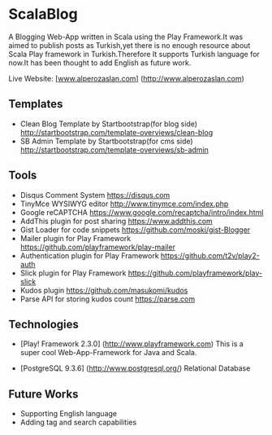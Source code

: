 # ScalaBlog

A Blogging Web-App written in Scala using the Play Framework.It was aimed to publish posts as Turkish,yet there is no enough resource about Scala Play framework in Turkish.Therefore It supports Turkish language for now.It has been thought to add English as future work. 

Live Website: [www.alperozaslan.com] (http://www.alperozaslan.com)

## Templates
- Clean Blog Template by Startbootstrap(for blog side) http://startbootstrap.com/template-overviews/clean-blog
- SB Admin Template by Startbootstrap(for cms side) http://startbootstrap.com/template-overviews/sb-admin

## Tools 
- Disqus Comment System https://disqus.com
- TinyMce WYSIWYG editor http://www.tinymce.com/index.php
- Google reCAPTCHA https://www.google.com/recaptcha/intro/index.html
- AddThis plugin for post sharing https://www.addthis.com
- Gist Loader for code snippets https://github.com/moski/gist-Blogger
- Mailer plugin for Play Framework https://github.com/playframework/play-mailer
- Authentication plugin for Play Framework https://github.com/t2v/play2-auth
- Slick plugin for Play Framework https://github.com/playframework/play-slick
- Kudos plugin https://github.com/masukomi/kudos
- Parse API for storing kudos count https://parse.com

## Technologies

- [Play! Framework 2.3.0] (http://www.playframework.com)
  This is a super cool Web-App-Framework for Java and Scala.

- [PostgreSQL 9.3.6] (http://www.postgresql.org/)
  Relational Database

## Future Works

- Supporting English language
- Adding tag and search capabilities

